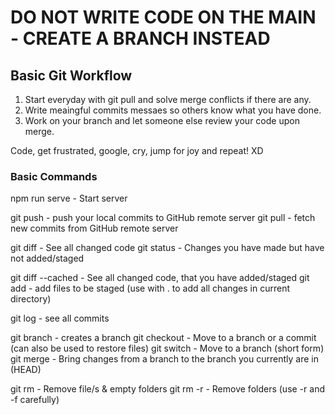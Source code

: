 # DO NOT WRITE CODE ON THE MAIN - CREATE A BRANCH INSTEAD

## Basic Git Workflow

1. Start everyday with git pull and solve merge conflicts if there are any.
2. Write meaingful commits messaes so others know what you have done.
3. Work on your branch and let someone else review your code upon merge.

Code, get frustrated, google, cry, jump for joy and repeat! XD

### Basic Commands

npm run serve - Start server

git push - push your local commits to GitHub remote server
git pull - fetch new commits from GitHub remote server

git diff - See all changed code
git status - Changes you have made but have not added/staged

git diff --cached - See all changed code, that you have added/staged
git add - add files to be staged (use with . to add all changes in current directory)

git log - see all commits

git branch <my-branch-name> - creates a branch
git checkout - Move to a branch or a commit (can also be used to restore files)
git switch - Move to a branch (short form)
git merge - Bring changes from a branch to the branch you currently are in (HEAD)

git rm - Remove file/s & empty folders
git rm -r - Remove folders (use -r and -f carefully)
